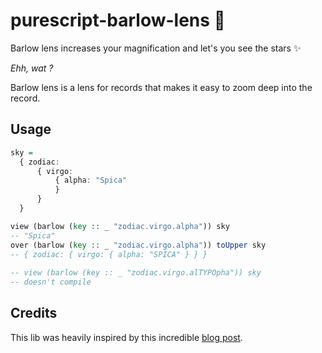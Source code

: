 # purescript-barlow-lens 🔭

Barlow lens increases your magnification and let's you see the stars ✨

*Ehh, wat ?*

Barlow lens is a lens for records that makes it easy to zoom deep into the record.

## Usage 

```purescript
sky =
  { zodiac:
      { virgo:
          { alpha: "Spica"
          }
      }
  }

view (barlow (key :: _ "zodiac.virgo.alpha")) sky
-- "Spica"
over (barlow (key :: _ "zodiac.virgo.alpha")) toUpper sky
-- { zodiac: { virgo: { alpha: "SPICA" } } }
    
-- view (barlow (key :: _ "zodiac.virgo.alTYPOpha")) sky 
-- doesn't compile
```

## Credits

This lib was heavily inspired by this incredible [blog post](https://blog.csongor.co.uk/purescript-safe-printf/#The%20problem).

